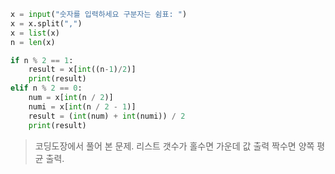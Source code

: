 ```python
x = input("숫자를 입력하세요 구분자는 쉼표: ")
x = x.split(",")
x = list(x)
n = len(x)

if n % 2 == 1:
    result = x[int((n-1)/2)]
    print(result)
elif n % 2 == 0:
    num = x[int(n / 2)]
    numi = x[int(n / 2 - 1)]
    result = (int(num) + int(numi)) / 2
    print(result)
```

> 코딩도장에서 풀어 본 문제. 리스트 갯수가 홀수면 가운데 값 출력 짝수면 양쪽 평균 출력.